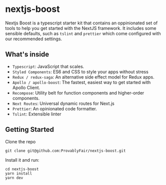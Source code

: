 # nextjs-boost

Nextjs Boost is a typescript starter kit that contains an oppinionated set of tools to help you get started with the NextJS framework. It includes some sensible defaults, such as `tslint` and `prettier` which come configured with our recommended settings.

## What's inside

- `Typescript`: JavaScript that scales.
- `Styled Components`: ES6 and CSS to style your apps without stress
- `Redux / redux-saga`: An alternative side effect model for Redux apps.
- `Apollo / apollo-boost`: The fastest, easiest way to get started with Apollo Client.
- `Recompose`: Utility belt for function components and higher-order components.
- `Next Routes`: Universal dynamic routes for Next.js
- `Prettier`: An opinionated code formatter.
- `Tslint`: Extensible linter

## Getting Started

Clone the repo

```
git clone git@github.com:ProvablyFair/nextjs-boost.git
```

Install it and run:

```
cd nextjs-boost
yarn install
yarn dev
```
